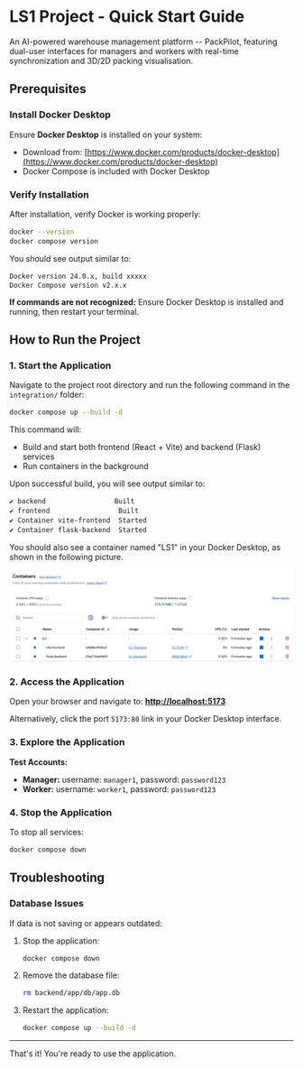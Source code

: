 # LS1 Project - Quick Start Guide

An AI-powered warehouse management platform -- PackPilot, featuring dual-user interfaces for managers and workers with real-time synchronization and 3D/2D packing visualisation.

## Prerequisites

### Install Docker Desktop

Ensure **Docker Desktop** is installed on your system:
- Download from: [https://www.docker.com/products/docker-desktop](https://www.docker.com/products/docker-desktop)
- Docker Compose is included with Docker Desktop

### Verify Installation

After installation, verify Docker is working properly:

```bash
docker --version
docker compose version
```

You should see output similar to:
```
Docker version 24.0.x, build xxxxx
Docker Compose version v2.x.x
```

**If commands are not recognized:** Ensure Docker Desktop is installed and running, then restart your terminal.

## How to Run the Project

### 1. Start the Application

Navigate to the project root directory and run the following command in the `integration/` folder:

```bash
docker compose up --build -d
```

This command will:
- Build and start both frontend (React + Vite) and backend (Flask) services
- Run containers in the background

Upon successful build, you will see output similar to:

```bash
✔ backend                 Built                                                                                                                0.0s 
✔ frontend                 Built                                                                                                                0.0s 
✔ Container vite-frontend  Started                                                                                                              1.2s 
✔ Container flask-backend  Started  
```

You should also see a container named "LS1" in your Docker Desktop, as shown in the following picture.

![Docker Desktop Containers](docker-containers.png)

### 2. Access the Application

Open your browser and navigate to: **[http://localhost:5173](http://localhost:5173)**

Alternatively, click the port `5173:80` link in your Docker Desktop interface.

### 3. Explore the Application

**Test Accounts:** 
- **Manager:** username: `manager1`, password: `password123`
- **Worker:** username: `worker1`, password: `password123`

### 4. Stop the Application

To stop all services:

```bash
docker compose down
```

## Troubleshooting

### Database Issues

If data is not saving or appears outdated:

1. Stop the application:
   ```bash
   docker compose down
   ```

2. Remove the database file:
   ```bash
   rm backend/app/db/app.db
   ```

3. Restart the application:
   ```bash
   docker compose up --build -d
   ```

---

That's it! You're ready to use the application.